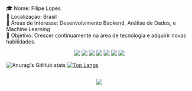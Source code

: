 🎓 Nome: Filipe Lopes  
📍 Localização: Brasil  
💼 Áreas de Interesse: Desenvolvimento Backend, Análise de Dados, e Machine Learning  
🎯 Objetivo: Crescer continuamente na área de tecnologia e adquirir novas habilidades.

<div align="center"> <img src="https://img.shields.io/badge/PHP-777BB4?style=for-the-badge&logo=php&logoColor=white"/> <img src="https://img.shields.io/badge/Laravel-FF2D20?style=for-the-badge&logo=laravel&logoColor=white"/> <img src="https://img.shields.io/badge/Bootstrap-7952B3?style=for-the-badge&logo=bootstrap&logoColor=white"/> <img src="https://img.shields.io/badge/PostgreSQL-336791?style=for-the-badge&logo=postgresql&logoColor=white"/> <img src="https://img.shields.io/badge/Java-007396?style=for-the-badge&logo=java&logoColor=white"/> <img src="https://img.shields.io/badge/Python-3776AB?style=for-the-badge&logo=python&logoColor=white"/> <img src="https://img.shields.io/badge/GitHub-181717?style=for-the-badge&logo=github&logoColor=white"/> </div>

![Anurag's GitHub stats](https://github-readme-stats.vercel.app/api?username=filipejml&show_icons=true&theme=transparent) [![Top Langs](https://github-readme-stats.vercel.app/api/top-langs/?username=filipejml&layout=compact&theme=dark)](https://github.com/filipejml/github-readme-stats)
##

<div>
 <link rel="stylesheet" href="https://cdn.jsdelivr.net/gh/devicons/devicon@v2.15.1/devicon.min.css">
<div> 

<div align="center"> <a href="https://www.linkedin.com/in/filipe-lopes-332662196"> <img src="https://img.shields.io/badge/LinkedIn-0A66C2?style=for-the-badge&logo=linkedin&logoColor=white"/> </a> </div>
